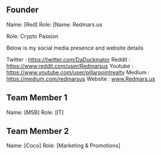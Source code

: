 ## Founder

Name: [Red]
Role: [Name: Redmars.us

Role: Crypto Passion

Below is my social media presence and website details

Twitter : https://twitter.com/DaDuckinator
Reddit : https://www.reddit.com/user/Redmarsus
Youtube : https://www.youtube.com/user/pillarpointrealty
Medium : https://medium.com/redmarsus
Website : www.Redmars.us

## Team Member 1

Name: [MSB]
Role: [IT]

## Team Member 2

Name: [Coco]
Role: [Marketing & Promotions]

